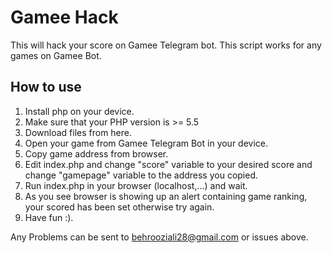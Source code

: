 # Gamee Hack
This will hack your score on Gamee Telegram bot.
This script works for any games on Gamee Bot.

## How to use
1. Install php on your device.
2. Make sure that your PHP version is >= 5.5
3. Download files from here.
4. Open your game from Gamee Telegram Bot in your device.
5. Copy game address from browser.
6. Edit index.php and change "score" variable to your desired score and change "gamepage" variable to the address you copied.
7. Run index.php in your browser (localhost,...) and wait.
8. As you see browser is showing up an alert containing game ranking, your scored has been set otherwise try again.
9. Have fun :).

Any Problems can be sent to behrooziali28@gmail.com or issues above.
